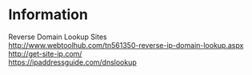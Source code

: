 # Information

Reverse Domain Lookup Sites<br>
http://www.webtoolhub.com/tn561350-reverse-ip-domain-lookup.aspx<br>
http://get-site-ip.com/<br>
https://ipaddressguide.com/dnslookup<br>

